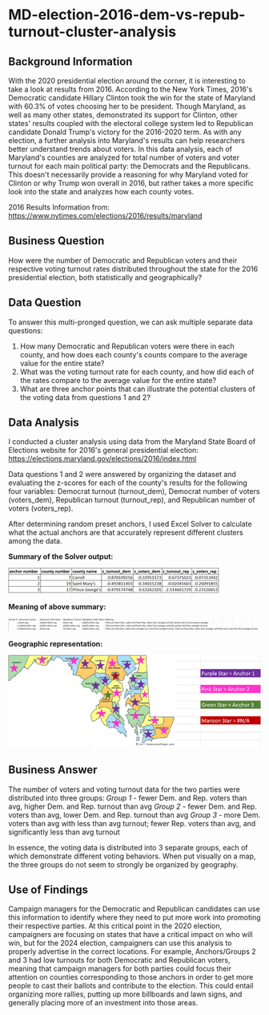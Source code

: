 # MD-election-2016-dem-vs-repub-turnout-cluster-analysis

## Background Information 

With the 2020 presidential election around the corner, it is interesting to take a look at results from 2016. According to the New York Times, 2016's Democratic candidate Hillary Clinton took the win for the state of Maryland with 60.3% of votes choosing her to be president. Though Maryland, as well as many other states, demonstrated its support for Clinton, other states' results coupled with the electoral college system led to Republican candidate Donald Trump's victory for the 2016-2020 term. As with any election, a further analysis into Maryland's results can help researchers better understand trends about voters. In this data analysis, each of Maryland's counties are analyzed for total number of voters and voter turnout for each main political party: the Democrats and the Republicans. This doesn't necessarily provide a reasoning for why Maryland voted for Clinton or why Trump won overall in 2016, but rather takes a more specific look into the state and analyzes how each county votes. 

2016 Results Information from: https://www.nytimes.com/elections/2016/results/maryland

## Business Question

How were the number of Democratic and Republican voters and their respective voting turnout rates distributed throughout the state for the 2016 presidential election, both statistically and geographically? 

## Data Question 

To answer this multi-pronged question, we can ask multiple separate data questions: 
1) How many Democratic and Republican voters were there in each county, and how does each county's counts compare to the average value for the entire state? 
2) What was the voting turnout rate for each county, and how did each of the rates compare to the average value for the entire state? 
3) What are three anchor points that can illustrate the potential clusters of the voting data from questions 1 and 2? 

## Data Analysis 

I conducted a cluster analysis using data from the Maryland State Board of Elections website for 2016's general presidential election: https://elections.maryland.gov/elections/2016/index.html

Data questions 1 and 2 were answered by organizing the dataset and evaluating the z-scores for each of the county's results for the following four variables: Democrat turnout (turnout_dem), Democrat number of voters (voters_dem), Republican turnout (turnout_rep), and Republican number of voters (voters_rep). 

After determining random preset anchors, I used Excel Solver to calculate what the actual anchors are that accurately represent different clusters among the data. 

**Summary of the Solver output:** 

![alt_text](anchor-summary.png)

**Meaning of above summary:** 

![alt_text](anchor-meaning.png) 

**Geographic representation:** 

![alt_text](maryland-county-map-with-stars.png)

## Business Answer 

The number of voters and voting turnout data for the two parties were distributed into three groups:
*Group 1* - fewer Dem. and Rep. voters than avg, higher Dem. and Rep. turnout than avg
*Group 2* - fewer Dem. and Rep. voters than avg, lower Dem. and Rep. turnout than avg
*Group 3* - more Dem. voters than avg with less than avg turnout; fewer Rep. voters than avg, and significantly less than avg turnout 

In essence, the voting data is distributed into 3 separate groups, each of which demonstrate different voting behaviors. When put visually on a map, the three groups do not seem to strongly be organized by geography.  

## Use of Findings 

Campaign managers for the Democratic and Republican candidates can use this information to identify where they need to put more work into promoting their respective parties. At this critical point in the 2020 election, campaigners are focusing on states that have a critical impact on who will win, but for the 2024 election, campaigners can use this analysis to properly advertise in the correct locations. For example, Anchors/Groups 2 and 3 had low turnouts for both Democratic and Republican voters, meaning that campaign managers for both parties could focus their attention on counties corresponding to those anchors in order to get more people to cast their ballots and contribute to the election. This could entail organizing more rallies, putting up more billboards and lawn signs, and generally placing more of an investment into those areas. 
